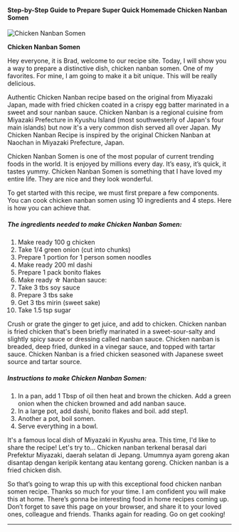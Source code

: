             

#### Step-by-Step Guide to Prepare Super Quick Homemade Chicken Nanban Somen

![Chicken Nanban Somen](https://img-global.cpcdn.com/recipes/66777a09af894124/751x532cq70/chicken-nanban-somen-recipe-main-photo.jpg)

**Chicken Nanban Somen**

Hey everyone, it is Brad, welcome to our recipe site. Today, I will show you a way to prepare a distinctive dish, chicken nanban somen. One of my favorites. For mine, I am going to make it a bit unique. This will be really delicious.

Authentic Chicken Nanban recipe based on the original from Miyazaki Japan, made with fried chicken coated in a crispy egg batter marinated in a sweet and sour nanban sauce. Chicken Nanban is a regional cuisine from Miyazaki Prefecture in Kyushu Island (most southwesterly of Japan's four main islands) but now it's a very common dish served all over Japan. My Chicken Nanban Recipe is inspired by the original Chicken Nanban at Naochan in Miyazaki Prefecture, Japan.

Chicken Nanban Somen is one of the most popular of current trending foods in the world. It is enjoyed by millions every day. It’s easy, it’s quick, it tastes yummy. Chicken Nanban Somen is something that I have loved my entire life. They are nice and they look wonderful.

To get started with this recipe, we must first prepare a few components. You can cook chicken nanban somen using 10 ingredients and 4 steps. Here is how you can achieve that.

##### The ingredients needed to make Chicken Nanban Somen:

1.  Make ready 100 g chicken
2.  Take 1/4 green onion (cut into chunks)
3.  Prepare 1 portion for 1 person somen noodles
4.  Make ready 200 ml dashi
5.  Prepare 1 pack bonito flakes
6.  Make ready ☆ Nanban sauce:
7.  Take 3 tbs soy sauce
8.  Prepare 3 tbs sake
9.  Get 3 tbs mirin (sweet sake)
10.  Take 1.5 tsp sugar

Crush or grate the ginger to get juice, and add to chicken. Chicken nanban is fried chicken that's been briefly marinated in a sweet-sour-salty and slightly spicy sauce or dressing called nanban sauce. Chicken nanban is breaded, deep fried, dunked in a vinegar sauce, and topped with tartar sauce. Chicken Nanban is a fried chicken seasoned with Japanese sweet source and tartar source.

##### Instructions to make Chicken Nanban Somen:

1.  In a pan, add 1 Tbsp of oil then heat and brown the chicken. Add a green onion when the chicken browned and add nanban sauce.
2.  In a large pot, add dashi, bonito flakes and boil. add step1.
3.  Another a pot, boil somen.
4.  Serve everything in a bowl.

It's a famous local dish of Miyazaki in Kyushu area. This time, I'd like to share the recipe! Let's try to… Chicken nanban terkenal berasal dari Prefektur Miyazaki, daerah selatan di Jepang. Umumnya ayam goreng akan disantap dengan keripik kentang atau kentang goreng. Chicken nanban is a fried chicken dish.

So that’s going to wrap this up with this exceptional food chicken nanban somen recipe. Thanks so much for your time. I am confident you will make this at home. There’s gonna be interesting food in home recipes coming up. Don’t forget to save this page on your browser, and share it to your loved ones, colleague and friends. Thanks again for reading. Go on get cooking!

* * *